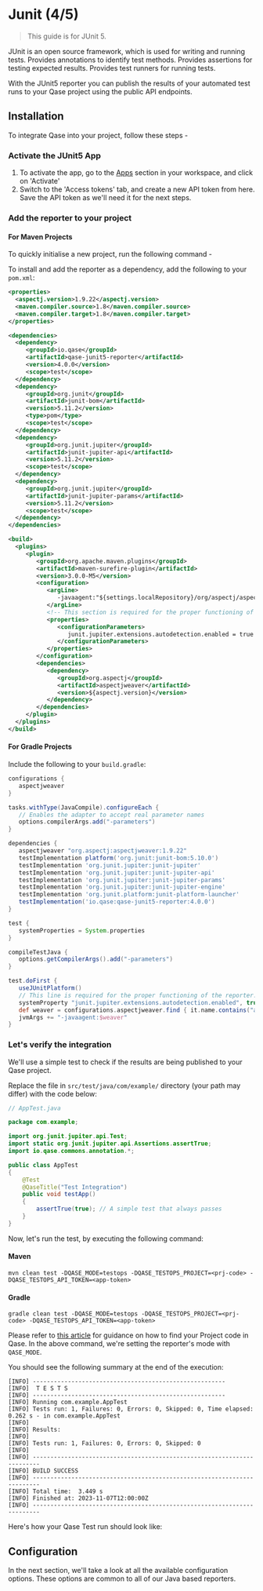 # Junit (4/5)

> This guide is for JUnit 5.

JUnit is an open source framework, which is used for writing and running tests. Provides annotations to identify test methods. Provides assertions for testing expected results. Provides test runners for running tests.

With the JUnit5 reporter you can publish the results of your automated test runs to your Qase project using the public API endpoints.

## Installation

To integrate Qase into your project, follow these steps -

### Activate the JUnit5 App
1. To activate the app, go to the [Apps](https://app.qase.io/apps?app=junit5-reporter) section in your workspace, and click on 'Activate'
2. Switch to the 'Access tokens' tab, and create a new API token from here. Save the API token as we'll need it for the next steps.

### Add the reporter to your project

#### For Maven Projects

To quickly initialise a new project, run the following command -

To install and add the reporter as a dependency, add the following to your `pom.xml`:

```xml
<properties>
  <aspectj.version>1.9.22</aspectj.version>
  <maven.compiler.source>1.8</maven.compiler.source>
  <maven.compiler.target>1.8</maven.compiler.target>
</properties>

<dependencies>
  <dependency>
     <groupId>io.qase</groupId>
     <artifactId>qase-junit5-reporter</artifactId>
     <version>4.0.0</version>
     <scope>test</scope>
  </dependency>
  <dependency>
     <groupId>org.junit</groupId>
     <artifactId>junit-bom</artifactId>
     <version>5.11.2</version>
     <type>pom</type>
     <scope>test</scope>
  </dependency>
  <dependency>
     <groupId>org.junit.jupiter</groupId>
     <artifactId>junit-jupiter-api</artifactId>
     <version>5.11.2</version>
     <scope>test</scope>
  </dependency>
  <dependency>
     <groupId>org.junit.jupiter</groupId>
     <artifactId>junit-jupiter-params</artifactId>
     <version>5.11.2</version>
     <scope>test</scope>
  </dependency>
</dependencies>

<build>
  <plugins>
     <plugin>
        <groupId>org.apache.maven.plugins</groupId>
        <artifactId>maven-surefire-plugin</artifactId>
        <version>3.0.0-M5</version>
        <configuration>
           <argLine>
              -javaagent:"${settings.localRepository}/org/aspectj/aspectjweaver/${aspectj.version}/aspectjweaver-${aspectj.version}.jar"
           </argLine>
           <!-- This section is required for the proper functioning of the reporter. -->
           <properties>
              <configurationParameters>
                 junit.jupiter.extensions.autodetection.enabled = true
              </configurationParameters>
           </properties>
        </configuration>
        <dependencies>
           <dependency>
              <groupId>org.aspectj</groupId>
              <artifactId>aspectjweaver</artifactId>
              <version>${aspectj.version}</version>
           </dependency>
        </dependencies>
     </plugin>
  </plugins>
</build>
```

#### For Gradle Projects

Include the following to your `build.gradle`:

```groovy
configurations {
   aspectjweaver
}

tasks.withType(JavaCompile).configureEach {
   // Enables the adapter to accept real parameter names
   options.compilerArgs.add("-parameters")
}

dependencies {
   aspectjweaver "org.aspectj:aspectjweaver:1.9.22"
   testImplementation platform('org.junit:junit-bom:5.10.0')
   testImplementation 'org.junit.jupiter:junit-jupiter'
   testImplementation 'org.junit.jupiter:junit-jupiter-api'
   testImplementation 'org.junit.jupiter:junit-jupiter-params'
   testImplementation 'org.junit.jupiter:junit-jupiter-engine'
   testImplementation 'org.junit.platform:junit-platform-launcher'
   testImplementation('io.qase:qase-junit5-reporter:4.0.0')
}

test {
   systemProperties = System.properties
}

compileTestJava {
   options.getCompilerArgs().add("-parameters")
}

test.doFirst {
   useJUnitPlatform()
   // This line is required for the proper functioning of the reporter.
   systemProperty "junit.jupiter.extensions.autodetection.enabled", true
   def weaver = configurations.aspectjweaver.find { it.name.contains("aspectjweaver") }
   jvmArgs += "-javaagent:$weaver"
}
```

### Let's verify the integration

We'll use a simple test to check if the results are being published to your Qase project.

Replace the file in `src/test/java/com/example/` directory (your path may differ) with the code below:

```java
// AppTest.java   

package com.example;

import org.junit.jupiter.api.Test;
import static org.junit.jupiter.api.Assertions.assertTrue;
import io.qase.commons.annotation.*;

public class AppTest 
{
    @Test
    @QaseTitle("Test Integration")
    public void testApp()
    {
        assertTrue(true); // A simple test that always passes
    }
}
```

Now, let's run the test, by executing the following command:

#### Maven

```
mvn clean test -DQASE_MODE=testops -DQASE_TESTOPS_PROJECT=<prj-code> -DQASE_TESTOPS_API_TOKEN=<app-token>
```

#### Gradle

```
gradle clean test -DQASE_MODE=testops -DQASE_TESTOPS_PROJECT=<prj-code> -DQASE_TESTOPS_API_TOKEN=<app-token>
```

Please refer to [this article](https://help.qase.io/en/articles/9787250-how-do-i-find-my-project-code) for guidance on how to find your Project code in Qase. In the above command, we're setting the reporter's mode with `QASE_MODE`.

You should see the following summary at the end of the execution:

```
[INFO] -------------------------------------------------------
[INFO]  T E S T S
[INFO] -------------------------------------------------------
[INFO] Running com.example.AppTest
[INFO] Tests run: 1, Failures: 0, Errors: 0, Skipped: 0, Time elapsed: 0.262 s - in com.example.AppTest
[INFO] 
[INFO] Results:
[INFO] 
[INFO] Tests run: 1, Failures: 0, Errors: 0, Skipped: 0
[INFO] 
[INFO] ------------------------------------------------------------------------
[INFO] BUILD SUCCESS
[INFO] ------------------------------------------------------------------------
[INFO] Total time:  3.449 s
[INFO] Finished at: 2023-11-07T12:00:00Z
[INFO] ------------------------------------------------------------------------
```

Here's how your Qase Test run should look like:

## Configuration

In the next section, we'll take a look at all the available configuration options. These options are common to all of our Java based reporters.
